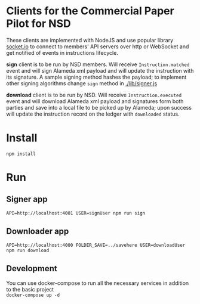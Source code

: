 
# Clients for the Commercial Paper Pilot for NSD

These clients are implemented with NodeJS and use popular library [socket.io](https://socket.io/) to connect
to members' API servers over http or WebSocket and get notified of events in instructions lifecycle.

**sign** client is to be run by NSD members. Will receive `Instruction.matched` event and will sign Alameda xml payload 
and will update the instruction with its signature.
A sample signing method hashes the payload; to implement other signing algorithms 
change `sign` method in [./lib/signer.js](./lib/signer.js) 

**download** client is to be run by NSD. Will receive `Instruction.executed` event and will download Alameda xml payload
and signatures form both parties and save into a local file to be picked up by Alameda; upon success 
will update the instruction record on the ledger with `downloaded` status.

Install
==========

`npm install`

Run
===

Signer app
-----------
`API=http://localhost:4001 USER=signUser npm run sign`

Downloader app
-------------- 
`API=http://localhost:4000 FOLDER_SAVE=../savehere USER=downloadUser npm run download`



Development
-----------

You can use docker-compose to run all the necessary services in addition to the basic project  
`docker-compose up -d`  
